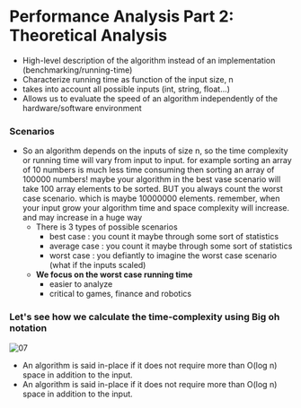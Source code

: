 # Performance Analysis Part 2: Theoretical Analysis
- High-level description of the algorithm instead of an implementation (benchmarking/running-time)
- Characterize running time as function of the input size, n
- takes into account all possible inputs (int, string, float...)
- Allows us to evaluate the speed of an algorithm independently of the hardware/software environment


### Scenarios
- So an algorithm depends on the inputs of size n, so the time complexity or running time will vary from input to input. for example sorting an array of 10 numbers is much less time consuming then sorting an array of 100000 numbers! maybe your algorithm in the best vase scenario will take 100 array elements to be sorted. BUT you always count the worst case scenario. which is maybe 10000000 elements. remember, when your input grow your algorithm time and space complexity will increase. and may increase in a huge way
    - There is 3 types of possible scenarios
        - best case : you count it maybe through some sort of statistics
        - average case :  you count it maybe through some sort of statistics
        - worst case  : you defiantly to imagine the worst case scenario (what if the inputs scaled)
    - **We focus on the worst case running time**
        - easier to analyze
        - critical to games, finance and robotics
        
### Let's see how we calculate the time-complexity using Big oh notation

![07](https://user-images.githubusercontent.com/50620277/120809007-52ad2080-c552-11eb-9eef-9f8cd3e8d624.png)

- An algorithm is said in-place if it does not require more than O(log n) space in addition to the
input.
- An algorithm is said in-place if it does not require more than O(log n) space in addition to the
input.
